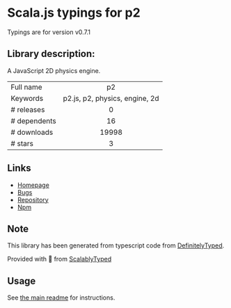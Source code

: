 
# Scala.js typings for p2

Typings are for version v0.7.1

## Library description:
A JavaScript 2D physics engine.

|                    |                 |
| ------------------ | :-------------: |
| Full name          | p2 |
| Keywords           | p2.js, p2, physics, engine, 2d |
| # releases         | 0 |
| # dependents       | 16 |
| # downloads        | 19998 |
| # stars            | 3 |

## Links
- [Homepage](https://github.com/schteppe/p2.js#readme)
- [Bugs](https://github.com/schteppe/p2.js/issues)
- [Repository](https://github.com/schteppe/p2.js)
- [Npm](https://www.npmjs.com/package/p2)
    


## Note
This library has been generated from typescript code from [DefinitelyTyped](https://definitelytyped.org).

Provided with :purple_heart: from [ScalablyTyped](https://github.com/oyvindberg/ScalablyTyped)

## Usage
See [the main readme](../../readme.md) for instructions.


